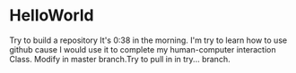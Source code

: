 # HelloWorld
Try to build a repository
It's 0:38 in the morning. I'm try to learn how to use github cause I would use it to complete my human-computer interaction Class.
Modify in master branch.Try to pull in in try... branch.
